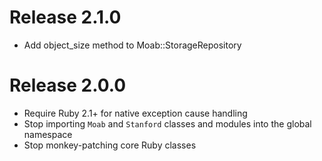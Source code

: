 Release 2.1.0
=============

* Add object_size method to Moab::StorageRepository

Release 2.0.0
=============

* Require Ruby 2.1+ for native exception cause handling
* Stop importing `Moab` and `Stanford` classes and modules into the global namespace
* Stop monkey-patching core Ruby classes
